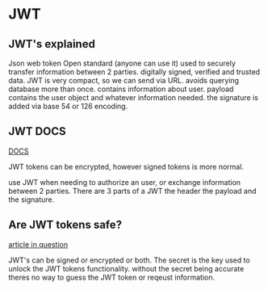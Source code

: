 # JWT

## JWT's explained

Json web token
Open standard (anyone can use it)
used to securely transfer information between 2 parties. digitally signed, verified and trusted data. JWT is very compact, so we can send via URL.
avoids querying database more than once. contains information about user. payload contains the user object and whatever information needed. the signature is added via base 54 or 126 encoding.

## JWT DOCS

[DOCS](https://jwt.io/introduction/)

JWT tokens can be encrypted, however signed tokens is more normal.

use JWT when needing to authorize an user, or exchange information between 2 parties. There are 3 parts of a JWT the header the payload and the signature.

## Are JWT tokens safe?

[article in question](https://stackoverflow.com/questions/27301557/if-you-can-decode-jwt-how-are-they-secure)

JWT's can be signed or encrypted or both. The secret is the key used to unlock the JWT tokens functionality. without the secret being accurate theres no way to guess the JWT token or reqeust information.